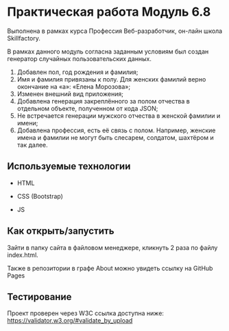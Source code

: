 # Практическая работа Модуль 6.8

Выполнена в рамках курса Профессия Веб-разработчик, он-лайн школа Skillfactory.

В рамках данного модуль согласна заданным условиям был создан генератор случайных пользовательских данных.

1. Добавлен пол, год рождения и фамилия;
2. Имя и фамилия привязаны к полу. Для женских фамилий верно окончание на «а»: «Елена Морозова»;
3. Изменен внешний вид приложения;
4. Добавлена генерация закреплённого за полом отчества в отдельном объекте, полученном от кода JSON; 
5. Не встречается генерации мужского отчества в женской фамилии и имени;
6. Добавлена профессия, есть её связь с полом. Например, женские имена и фамилии не могут быть слесарем, солдатом, шахтёром и так далее.

## Используемые технологии

* HTML

* CSS (Bootstrap)

* JS

## Как открыть/запустить

Зайти в папку сайта в файловом менеджере, кликнуть 2 раза по файлу index.html.

Также в репозитории в графе About можно увидеть ссылку на GitHub Pages

## Тестирование

Проект проверен через W3C ссылка доступна ниже:
<https://validator.w3.org/#validate_by_upload>